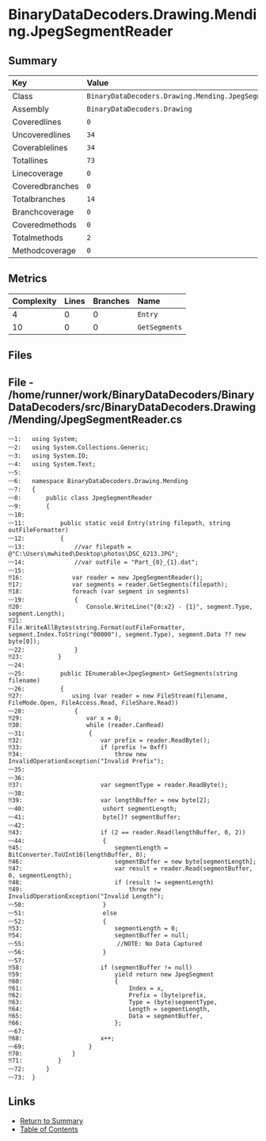﻿# BinaryDataDecoders.Drawing.Mending.JpegSegmentReader

## Summary

| Key             | Value                                                  |
| :-------------- | :----------------------------------------------------- |
| Class           | `BinaryDataDecoders.Drawing.Mending.JpegSegmentReader` |
| Assembly        | `BinaryDataDecoders.Drawing`                           |
| Coveredlines    | `0`                                                    |
| Uncoveredlines  | `34`                                                   |
| Coverablelines  | `34`                                                   |
| Totallines      | `73`                                                   |
| Linecoverage    | `0`                                                    |
| Coveredbranches | `0`                                                    |
| Totalbranches   | `14`                                                   |
| Branchcoverage  | `0`                                                    |
| Coveredmethods  | `0`                                                    |
| Totalmethods    | `2`                                                    |
| Methodcoverage  | `0`                                                    |

## Metrics

| Complexity | Lines | Branches | Name          |
| :--------- | :---- | :------- | :------------ |
| 4          | 0     | 0        | `Entry`       |
| 10         | 0     | 0        | `GetSegments` |

## Files

## File - /home/runner/work/BinaryDataDecoders/BinaryDataDecoders/src/BinaryDataDecoders.Drawing/Mending/JpegSegmentReader.cs

```CSharp
〰1:   using System;
〰2:   using System.Collections.Generic;
〰3:   using System.IO;
〰4:   using System.Text;
〰5:   
〰6:   namespace BinaryDataDecoders.Drawing.Mending
〰7:   {
〰8:       public class JpegSegmentReader
〰9:       {
〰10:  
〰11:          public static void Entry(string filepath, string outFileFormatter)
〰12:          {
〰13:              //var filepath = @"C:\Users\mwhited\Desktop\photos\DSC_6213.JPG";
〰14:              //var outFile = "Part_{0}_{1}.dat";
〰15:  
‼16:              var reader = new JpegSegmentReader();
‼17:              var segments = reader.GetSegments(filepath);
‼18:              foreach (var segment in segments)
〰19:              {
‼20:                  Console.WriteLine("{0:x2} - {1}", segment.Type, segment.Length);
‼21:                  File.WriteAllBytes(string.Format(outFileFormatter, segment.Index.ToString("00000"), segment.Type), segment.Data ?? new byte[0]);
〰22:              }
‼23:          }
〰24:  
〰25:          public IEnumerable<JpegSegment> GetSegments(string filename)
〰26:          {
‼27:              using (var reader = new FileStream(filename, FileMode.Open, FileAccess.Read, FileShare.Read))
〰28:              {
‼29:                  var x = 0;
‼30:                  while (reader.CanRead)
〰31:                  {
‼32:                      var prefix = reader.ReadByte();
‼33:                      if (prefix != 0xff)
‼34:                          throw new InvalidOperationException("Invalid Prefix");
〰35:  
〰36:  
‼37:                      var segmentType = reader.ReadByte();
〰38:  
‼39:                      var lengthBuffer = new byte[2];
〰40:                      ushort segmentLength;
〰41:                      byte[]? segmentBuffer;
〰42:  
‼43:                      if (2 == reader.Read(lengthBuffer, 0, 2))
〰44:                      {
‼45:                          segmentLength = BitConverter.ToUInt16(lengthBuffer, 0);
‼46:                          segmentBuffer = new byte[segmentLength];
‼47:                          var result = reader.Read(segmentBuffer, 0, segmentLength);
‼48:                          if (result != segmentLength)
‼49:                              throw new InvalidOperationException("Invalid Length");
〰50:                      }
〰51:                      else
〰52:                      {
‼53:                          segmentLength = 0;
‼54:                          segmentBuffer = null;
〰55:                          //NOTE: No Data Captured
〰56:                      }
〰57:  
‼58:                      if (segmentBuffer != null)
‼59:                          yield return new JpegSegment
‼60:                          {
‼61:                              Index = x,
‼62:                              Prefix = (byte)prefix,
‼63:                              Type = (byte)segmentType,
‼64:                              Length = segmentLength,
‼65:                              Data = segmentBuffer,
‼66:                          };
〰67:  
‼68:                      x++;
〰69:                  }
‼70:              }
‼71:          }
〰72:      }
〰73:  }
```

## Links

* [Return to Summary](Summary.md)
* [Table of Contents](../TOC.md)

